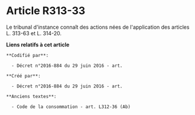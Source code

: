 # Article R313-33

Le tribunal d'instance connaît des actions nées de l'application des articles L. 313-63 et L. 314-20.

**Liens relatifs à cet article**

	**Codifié par**:

	  - Décret n°2016-884 du 29 juin 2016 - art.

	**Créé par**:

	  - Décret n°2016-884 du 29 juin 2016 - art.

	**Anciens textes**:

	  - Code de la consommation - art. L312-36 (Ab)
